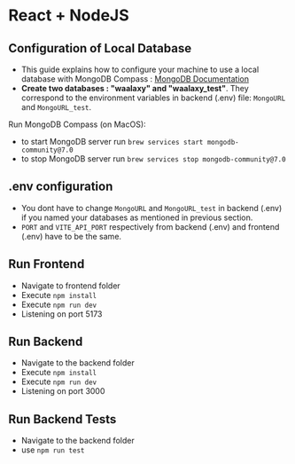 # React + NodeJS

## Configuration of Local Database

- This guide explains how to configure your machine to use a local database with MongoDB Compass : [MongoDB Documentation](https://www.mongodb.com/docs/manual/administration/configuration/#std-label-base-config)
- **Create two databases : "waalaxy" and "waalaxy_test"**. They correspond to the environment variables in backend (.env) file: `MongoURL` and `MongoURL_test`.

Run MongoDB Compass (on MacOS):

- to start MongoDB server run `brew services start mongodb-community@7.0`
- to stop MongoDB server run `brew services stop mongodb-community@7.0`

## .env configuration

- You dont have to change `MongoURL` and `MongoURL_test` in backend (.env) if you named your databases as mentioned in previous section.
- `PORT` and `VITE_API_PORT` respectively from backend (.env) and frontend (.env) have to be the same.

## Run Frontend

- Navigate to frontend folder
- Execute `npm install`
- Execute `npm run dev`
- Listening on port 5173

## Run Backend

- Navigate to the backend folder
- Execute `npm install`
- Execute `npm run dev`
- Listening on port 3000

## Run Backend Tests

- Navigate to the backend folder
- use `npm run test`
